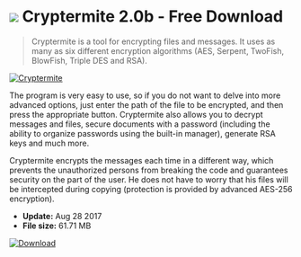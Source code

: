 # ![](https://cdn.softexe.net/static/icon/a/cryptermite-10859.png) Cryptermite 2.0b - Free Download

> Cryptermite is a tool for encrypting files and messages. It uses as many as six different encryption algorithms (AES, Serpent, TwoFish, BlowFish, Triple DES and RSA).

[![Cryptermite](https:https://tse2.mm.bing.net/th?id=OIP.NgpNWRPyPHLWvsrhD6NpEAEwDN&pid=Api)](https://softexe.net/win/security-privacy/encryption/cryptermite:pRhea.html)

The program is very easy to use, so if you do not want to delve into more advanced options, just enter the path of the file to be encrypted, and then press the appropriate button. Cryptermite also allows you to decrypt messages and files, secure documents with a password (including the ability to organize passwords using the built-in manager), generate RSA keys and much more.
 
 Cryptermite encrypts the messages each time in a different way, which prevents the unauthorized persons from breaking the code and guarantees security on the part of the user. He does not have to worry that his files will be intercepted during copying (protection is provided by advanced AES-256 encryption).


- **Update:** Aug 28 2017
- **File size:** 61.71 MB

[![Download](https://cdn.softexe.net/static/img/download.png)](https://softexe.net/win/security-privacy/encryption/cryptermite:pRhea.html)

